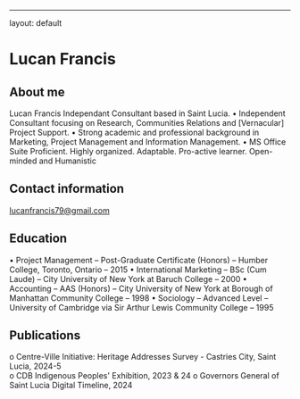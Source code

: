 ---
layout: default
# Lucan Francis

## About me
Lucan Francis Independant Consultant based in Saint Lucia. 
•	Independent Consultant focusing on Research, Communities Relations and [Vernacular] Project Support. 
•	Strong academic and professional background in Marketing, Project Management and Information Management. 
•	MS Office Suite Proficient. Highly organized. Adaptable. Pro-active learner. Open-minded and Humanistic


## Contact information
lucanfrancis79@gmail.com

## Education
•	Project Management – Post-Graduate Certificate (Honors) – Humber College, Toronto, Ontario – 2015
•	International Marketing – BSc (Cum Laude) – City University of New York at Baruch College – 2000 
•	Accounting – AAS (Honors) – City University of New York at Borough of Manhattan Community College – 1998 
•	Sociology – Advanced Level – University of Cambridge via Sir Arthur Lewis Community College – 1995   

## Publications
o	Centre-Ville Initiative: Heritage Addresses Survey - Castries City, Saint Lucia, 2024-5  
o	CDB Indigenous Peoples' Exhibition, 2023 & 24
o	Governors General of Saint Lucia Digital Timeline, 2024 
